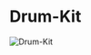 # Drum-Kit
![Drum-Kit](https://user-images.githubusercontent.com/78266403/169400307-7da6fb40-37ae-40e0-95dd-672f115cbdfe.png)

